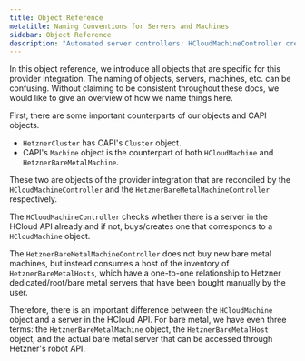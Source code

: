 ```yaml
---
title: Object Reference
metatitle: Naming Conventions for Servers and Machines
sidebar: Object Reference
description: "Automated server controllers: HCloudMachineController creates HCloud servers; HetznerBareMetalMachineController uses Hetzner bare metal hosts for deployments."
---
```


In this object reference, we introduce all objects that are specific for this provider integration. The naming of objects, servers, machines, etc. can be confusing. Without claiming to be consistent throughout these docs, we would like to give an overview of how we name things here.

First, there are some important counterparts of our objects and CAPI objects.

- `HetznerCluster` has CAPI's `Cluster` object.
- CAPI's `Machine` object is the counterpart of both `HCloudMachine` and `HetznerBareMetalMachine`.

These two are objects of the provider integration that are reconciled by the `HCloudMachineController` and the `HetznerBareMetalMachineController` respectively.

The `HCloudMachineController` checks whether there is a server in the HCloud API already and if not, buys/creates one that corresponds to a `HCloudMachine` object.

The `HetznerBareMetalMachineController` does not buy new bare metal machines, but instead consumes a host of the inventory of `HetznerBareMetalHosts`, which have a one-to-one relationship to Hetzner dedicated/root/bare metal servers that have been bought manually by the user.

Therefore, there is an important difference between the `HCloudMachine` object and a server in the HCloud API. For bare metal, we have even three terms: the `HetznerBareMetalMachine` object, the `HetznerBareMetalHost` object, and the actual bare metal server that can be accessed through Hetzner's robot API.
